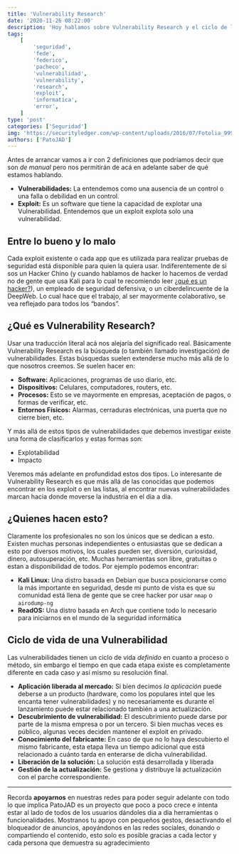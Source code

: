 ```yaml
---
title: 'Vulnerability Research'
date: '2020-11-26 08:22:00'
description: 'Hoy hablamos sobre Vulnerability Research y el ciclo de las vulnerabilidad'
tags:
    [
        'seguridad',
        'fede',
        'federico',
        'pacheco',
        'vulnerabilidad',
        'vulnerability',
        'research',
        'exploit',
        'informatica',
        'error',
    ]
type: 'post'
categories: ['Seguridad']
img: 'https://securityledger.com/wp-content/uploads/2016/07/Fotolia_99956429_S.jpg'
authors: ['PatoJAD']
---
```


Antes de arrancar vamos a ir con 2 definiciones que podríamos decir que son _de manual_ pero nos permitirán de acá en adelante saber de qué estamos hablando.

-   **Vulnerabilidades:** La entendemos como una ausencia de un control o una falla o debilidad en un control.
-   **Exploit:** Es un software que tiene la capacidad de explotar una Vulnerabilidad. Entendemos que un exploit explota solo una vulnerabilidad.

## Entre lo bueno y lo malo

Cada exploit existente o cada app que es utilizada para realizar pruebas de seguridad está disponible para quien la quiera usar. Indiferentemente de si sos un Hacker Chino (y cuando hablamos de hacker lo hacemos de verdad no de gente que usa Kali para lo cual te recomiendo leer [¿qué es un hacker?](/posts/2020/09/que-es-un-hacker/)), un empleado de seguridad defensiva, o un ciberdelincuente de la DeepWeb. Lo cual hace que el trabajo, al ser mayormente colaborativo, se vea reflejado para todos los “bandos”.

## ¿Qué es Vulnerability Research?

Usar una traducción literal acá nos alejaría del significado real. Básicamente Vulnerability Research es la búsqueda (o también llamado investigación) de vulnerabilidades. Estas búsquedas suelen extenderse mucho más allá de lo que nosotros creemos. Se suelen hacer en:

-   **Software:** Aplicaciones, programas de uso diario, etc.
-   **Dispositivos:** Celulares, computadores, routers, etc.
-   **Procesos:** Esto se ve mayormente en empresas, aceptación de pagos, o formas de verificar, etc.
-   **Entornos Físicos:** Alarmas, cerraduras electrónicas, una puerta que no cierre bien, etc.

Y más allá de estos tipos de vulnerabilidades que debemos investigar existe una forma de clasificarlos y estas formas son:

-   Explotabilidad
-   Impacto

Veremos más adelante en profundidad estos dos tipos. Lo interesante de Vulnerability Research es que más allá de las conocidas que podemos encontrar en los exploit o en las listas, al encontrar nuevas vulnerabilidades marcan hacia donde moverse la industria en el dia a dia.

## ¿Quienes hacen esto?

Claramente los profesionales no son los únicos que se dedican a esto. Existen muchas personas independientes o entusiastas que se dedican a esto por diversos motivos, los cuales pueden ser, diversión, curiosidad, dinero, autosuperación, etc. Muchas herramientas son libre, gratuitas o estan a disponibilidad de todos. Por ejemplo podemos encontrar:

-   **Kali Linux:** Una distro basada en Debian que busca posicionarse como la más importante en seguridad, desde mi punto de vista es que su comunidad está llena de gente que se cree hacker por usar `nmap` o `airodump-ng`
-   **ReadOS:** Una distro basada en Arch que contiene todo lo necesario para iniciarnos en el mundo de la seguridad informática

## Ciclo de vida de una Vulnerabilidad

Las vulnerabilidades tienen un ciclo de vida _definido_ en cuanto a proceso o método, sin embargo el tiempo en que cada etapa existe es completamente diferente en cada caso y así mismo su resolución final.

-   **Aplicación liberada al mercado:** Si bien decimos _la aplicación_ puede deberse a un producto (hardware, como los populares intel que les encanta tener vulnerabilidades) y no necesariamente es durante el lanzamiento puede estar relacionado también a una actualización.
-   **Descubrimiento de vulnerabilidad:** El descubrimiento puede darse por parte de la misma empresa o por un tercero. Si bien muchas veces es público, algunas veces deciden mantener el exploit en privado.
-   **Conocimiento del fabricante:** En caso de que no lo haya descubierto el mismo fabricante, esta etapa lleva un tiempo adicional que está relacionado a cuánto tarda en enterarse de dicha vulnerabilidad.
-   **Liberación de la solución:** La solución está desarrollada y liberada
-   **Gestión de la actualización:** Se gestiona y distribuye la actualización con el parche correspondiente.

---

Recorda **apoyarnos** en nuestras redes para poder seguir adelante con todo lo que implica PatoJAD es un proyecto que poco a poco crece e intenta estar al lado de todos de los usuarios dándoles dia a dia herramientas o funcionalidades. Mostranos tu apoyo con pequeños gestos, desactivando el bloqueador de anuncios, apoyándonos en las redes sociales, donando o compartiendo el contenido, esto solo es posible gracias a cada lector y cada persona que demuestra su agradecimiento
